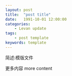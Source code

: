 ```yaml
---
layout: post  
title:  "post title"  
date:   1991-10-01 12:00:00  
categories: 
    - Levan update  
tags: 
    - post template  
keywords: template  
---
```


简述:模版文件

<!--more -->

更多内容
more content